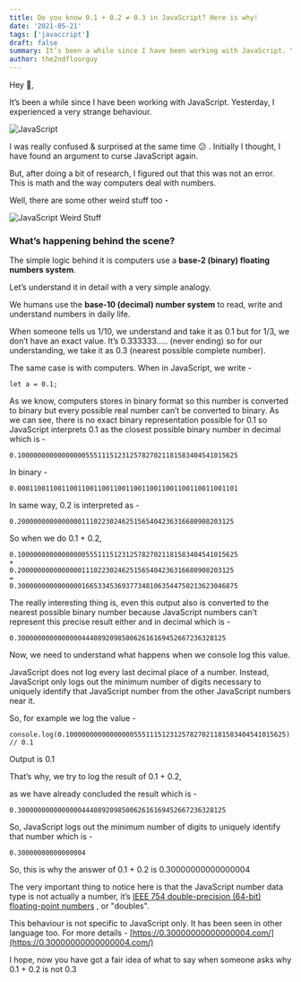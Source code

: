 ```yaml
---
title: Do you know 0.1 + 0.2 ≠ 0.3 in JavaScript? Here is why!
date: '2021-05-21'
tags: ['javaccript']
draft: false
summary: It’s been a while since I have been working with JavaScript. Yesterday, I experienced a very strange behaviour - console.log(0.2 + 0.1) // 0.30000000000000004
author: the2ndfloorguy
---
```


Hey 👋,

It’s been a while since I have been working with JavaScript. Yesterday, I experienced a very strange behaviour.

![JavaScript](https://cdn.hashnode.com/res/hashnode/image/upload/v1621527664759/jRzoH1cE-.png)

I was really confused & surprised at the same time 😕 . Initially I thought, I have found an argument to curse JavaScript again.

But, after doing a bit of research, I figured out that this was not an error. This is math and the way computers deal with numbers.

Well, there are some other weird stuff too -


![JavaScript Weird Stuff](https://cdn.hashnode.com/res/hashnode/image/upload/v1621527986757/OBw4DSiR7.png)

### What’s happening behind the scene?

The simple logic behind it is computers use a **base-2 (binary) floating numbers system**. 

Let’s understand it in detail with a very simple analogy. 

We humans use the **base-10 (decimal) number system** to read, write and understand numbers in daily life. 

When someone tells us 1/10, we understand and take it as 0.1 but for 1/3, we don’t have an exact value. It’s 0.333333….. (never ending) so for our understanding, we take it as 0.3 (nearest possible complete number).

The same case is with computers. When in JavaScript, we write -


```
let a = 0.1;
``` 

As we know, computers stores in binary format so this number is converted to binary but every possible real number can’t be converted to binary. As we can see, there is no exact binary representation possible for 0.1 so JavaScript interprets 0.1 as the closest possible binary number in decimal which is -

```
0.1000000000000000055511151231257827021181583404541015625
```

In binary -

```
0.0001100110011001100110011001100110011001100110011001101
```

In same way, 0.2 is interpreted as -

```
0.200000000000000011102230246251565404236316680908203125
```

So when we do 0.1 + 0.2, 

```
0.1000000000000000055511151231257827021181583404541015625
+
0.200000000000000011102230246251565404236316680908203125
=
0.3000000000000000166533453693773481063544750213623046875
```

The really interesting thing is, even this output also is converted to the nearest possible binary number because JavaScript numbers can’t represent this precise result either and in decimal which is -

```
0.3000000000000000444089209850062616169452667236328125
```

Now, we need to understand what happens when we console log this value.

JavaScript does not log every last decimal place of a number. Instead, JavaScript only logs out the minimum number of digits necessary to uniquely identify that JavaScript number from the other JavaScript numbers near it.

So, for example we log the value -

```
console.log(0.1000000000000000055511151231257827021181583404541015625)
// 0.1
```

Output is 0.1

That’s why, we try to log the result of 0.1 + 0.2, 

as we have already concluded the result which is -  
```
0.3000000000000000444089209850062616169452667236328125
```
So, JavaScript logs out the minimum number of digits to uniquely identify that number which is -
```
0.30000000000000004
```
So, this is why the answer of 0.1 + 0.2 is 0.30000000000000004

The very important thing to notice here is that the JavaScript number data type is not actually a number, it’s  [IEEE 754 double-precision (64-bit) floating-point numbers](https://en.wikipedia.org/wiki/Double-precision_floating-point_format) , or "doubles". 

This behaviour is not specific to JavaScript only. It has been seen in other language too. For more details -  [https://0.30000000000000004.com/](https://0.30000000000000004.com/) 

I hope, now you have got a fair idea of what to say when someone asks why 0.1 + 0.2 is not 0.3 